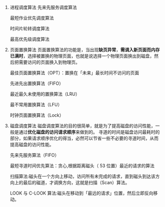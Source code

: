 1. 进程调度算法
   先来先服务调度算法

   最短作业优先调度算法

   时间片轮转调度算法

   最高优先级调度算法

2. 页面置换算法
   页面置换算法的功能是，当出现**缺页异常**，**需调入新页面而内存已满时**，选择被置换的物理页面，也就是说选择一个物理页面换出到磁盘，然后把需要访问的页面换入到物理页。

   最佳页面置换算法（OPT）：置换在「未来」最长时间不访问的页面

   先进先出置换算法（FIFO）

   最近最久未使用的置换算法（LRU）

   最不常用置换算法（LFU）

   时钟页面置换算法（Lock）

3. 磁盘调度算法
   磁盘调度算法的目的很简单，就是为了提高磁盘的访问性能，一般是通过**优化磁盘的访问请求顺序**来做到的。
   寻道的时间是磁盘访问最耗时的部分，如果请求顺序优化的得当，必然可以节省一些不必要的寻道时间，从而提高磁盘的访问性能。

   先来先服务算法（FIFO）

   最短寻道时间优先算法：贪心,根据距离磁头（ 53 位置）最近的请求的算法

   扫描算法:磁头在一个方向上移动，访问所有未完成的请求，直到磁头到达该方向上的最后的磁道，才调换方向，这就是扫描（Scan）算法。

   LOOK 与 C-LOOK 算法:磁头在移动到「最远的请求」位置，然后立即反向移动。
